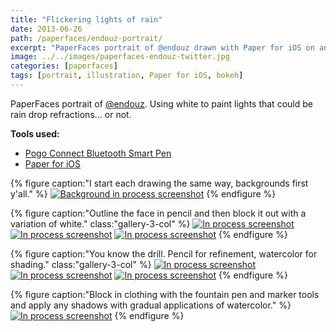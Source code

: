 ```yaml
---
title: "Flickering lights of rain"
date: 2013-06-26
path: /paperfaces/endouz-portrait/
excerpt: "PaperFaces portrait of @endouz drawn with Paper for iOS on an iPad."
image: ../../images/paperfaces-endouz-twitter.jpg
categories: [paperfaces]
tags: [portrait, illustration, Paper for iOS, bokeh]
---
```


PaperFaces portrait of [@endouz](https://twitter.com/endouz). Using white to paint lights that could be rain drop refractions… or not.

**Tools used:**

- [Pogo Connect Bluetooth Smart Pen](https://www.amazon.com/gp/product/B009K448L4/ref=as_li_ss_tl?ie=UTF8&camp=1789&creative=390957&creativeASIN=B009K448L4&linkCode=as2&tag=mademist-20)
- [Paper for iOS](https://paper.bywetransfer.com/)

{% figure caption:"I start each drawing the same way, backgrounds first y'all." %}
[![Background in process screenshot](../../images/paperfaces-endouz-process-1-600.jpg)](../../images/paperfaces-endouz-process-1-lg.jpg)
{% endfigure %}

{% figure caption:"Outline the face in pencil and then block it out with a variation of white." class:"gallery-3-col" %}
[![In process screenshot](../../images/paperfaces-endouz-process-2-600.jpg)](../../images/paperfaces-endouz-process-2-lg.jpg)
[![In process screenshot](../../images/paperfaces-endouz-process-3-600.jpg)](../../images/paperfaces-endouz-process-3-lg.jpg)
[![In process screenshot](../../images/paperfaces-endouz-process-4-600.jpg)](../../images/paperfaces-endouz-process-4-lg.jpg)
{% endfigure %}

{% figure caption:"You know the drill. Pencil for refinement, watercolor for shading." class:"gallery-3-col" %}
[![In process screenshot](../../images/paperfaces-endouz-process-5-600.jpg)](../../images/paperfaces-endouz-process-5-lg.jpg)
[![In process screenshot](../../images/paperfaces-endouz-process-6-600.jpg)](../../images/paperfaces-endouz-process-6-lg.jpg)
[![In process screenshot](../../images/paperfaces-endouz-process-7-600.jpg)](../../images/paperfaces-endouz-process-7-lg.jpg)
{% endfigure %}

{% figure caption:"Block in clothing with the fountain pen and marker tools and apply any shadows with gradual applications of watercolor." %}
[![In process screenshot](../../images/paperfaces-endouz-process-8-600.jpg)](../../images/paperfaces-endouz-process-8-lg.jpg)
{% endfigure %}
